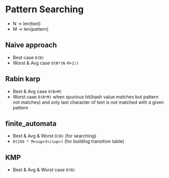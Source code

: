 # Pattern Searching

- N -> len(text)
- M -> len(pattern)

## Naive approach

* Best case `O(N)`
* Worst & Avg case `O(N*(N-M+1))` 

## Rabin karp

* Best & Avg case `O(N+M)`
* Worst case `O(N*M)` when spurious hit(hash value matches but pattern not matches) and only last character of text is not matched with a given pattern

## finite_automata

* Best & Avg & Worst `O(N)` (for searching)
* `O(256 * M<sup>3</sup>)` (for building transition table)

## KMP

* Best & Avg & Worst case `O(N)`

